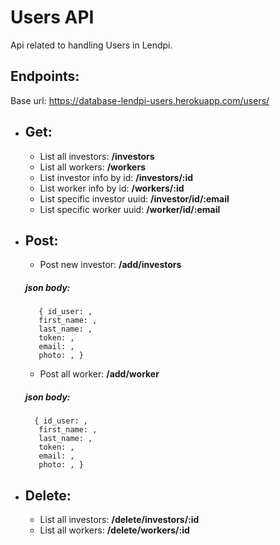 ﻿# Users API

Api related to handling Users in Lendpi.

## Endpoints:
Base url: https://database-lendpi-users.herokuapp.com/users/
 - ## Get:
	 - List all investors: **/investors**
	 - List all workers: **/workers**
	 - List investor info by id: **/investors/:id**
	 - List worker info by id: **/workers/:id**
	 - List specific investor uuid: **/investor/id/:email**
	 - List specific worker uuid: **/worker/id/:email**

 - ## Post:
	 - Post new investor: **/add/investors**
	##### json body: 
          { id_user: ,
          first_name: ,
          last_name: ,
          token: ,
          email: ,
          photo: , }
       
	 - Post all worker: **/add/worker**
	##### json body: 
         { id_user: ,
          first_name: ,
          last_name: ,
          token: ,
          email: ,
          photo: , }
	

 - ## Delete:
	 - List all investors: **/delete/investors/:id**
	 - List all workers: **/delete/workers/:id**


